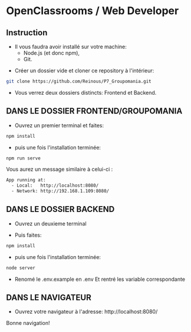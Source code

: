 # OpenClassrooms / Web Developer

## Instruction

- Il vous faudra avoir installé sur votre machine:
  - Node.js (et donc npm),
  - Git.

* Créer un dossier vide et cloner ce repository à l'intérieur:

```bash
git clone https://github.com/Reinous/P7_Groupomania.git
```

- Vous verrez deux dossiers distincts: Frontend et Backend.

## DANS LE DOSSIER FRONTEND/GROUPOMANIA

- Ouvrez un premier terminal et faites:

```bash
npm install
```

- puis une fois l'installation terminée:

```bash
npm run serve
```

Vous aurez un message similaire à celui-ci :

```bash
App running at:
  - Local:   http://localhost:8080/
  - Network: http://192.168.1.109:8080/
```

## DANS LE DOSSIER BACKEND

- Ouvrez un deuxieme terminal

- Puis faites:

```bash
npm install
```

- puis une fois l'installation terminée:

```bash
node server
```

- Renomé le .env.example en .env
  Et rentré les variable correspondante

## DANS LE NAVIGATEUR

- Ouvrez votre navigateur à l'adresse: http://localhost:8080/

Bonne navigation!
